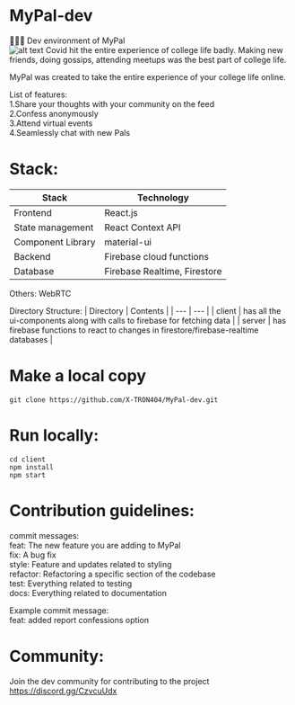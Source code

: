 # MyPal-dev
👾👾👾
Dev environment of MyPal \
![alt text](https://github.com/X-TRON404/MyPal-dev/blob/main/client/src/texx_logo.png)
Covid hit the entire experience of college life badly.
Making new friends, doing gossips, attending meetups was the best part of college life.

MyPal was created to take the entire experience of your college life online.

List of features: \
1.Share your thoughts with your community on the feed \
2.Confess anonymously \
3.Attend virtual events \
4.Seamlessly chat with new Pals

# Stack:
| Stack    | Technology |
| ---      | ---       |
| Frontend | React.js         |
| State management     | React Context API        |
| Component Library    | material-ui        |
| Backend     | Firebase cloud functions         |
| Database     |  Firebase Realtime, Firestore     |

Others:
WebRTC

Directory Structure: 
| Directory | Contents |
| ---      | ---       |
| client | has all the ui-components along with calls to firebase for fetching data        |
| server     | has firebase functions to react to changes in firestore/firebase-realtime databases |


# Make a local copy
```git clone https://github.com/X-TRON404/MyPal-dev.git```

# Run locally: 
```
cd client
npm install
npm start
```

# Contribution guidelines:
commit messages:\
feat: The new feature you are adding to MyPal \
fix: A bug fix \
style: Feature and updates related to styling \
refactor: Refactoring a specific section of the codebase \
test: Everything related to testing \
docs: Everything related to documentation

Example commit message: \
feat: added report confessions option

# Community:
Join the dev community for contributing to the project
https://discord.gg/CzvcuUdx
